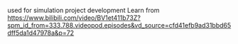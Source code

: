 used for simulation project development
Learn from https://www.bilibili.com/video/BV1et411b73Z?spm_id_from=333.788.videopod.episodes&vd_source=cfd41efb9ad31bbd65dff5da1d47978a&p=72